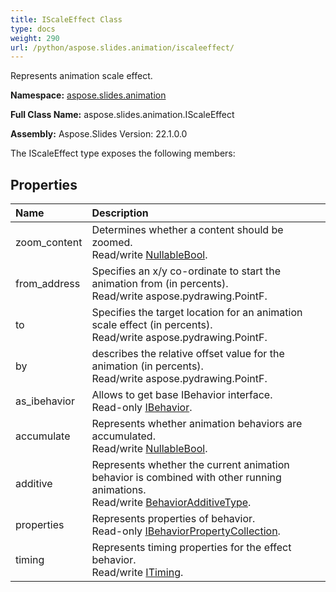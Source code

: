 ```yaml
---
title: IScaleEffect Class
type: docs
weight: 290
url: /python/aspose.slides.animation/iscaleeffect/
---
```


Represents animation scale effect.

**Namespace:** [aspose.slides.animation](/python/aspose.slides.animation/)

**Full Class Name:** aspose.slides.animation.IScaleEffect

**Assembly:**  Aspose.Slides Version: 22.1.0.0

The IScaleEffect type exposes the following members:
## **Properties**
|**Name**|**Description**|
| :- | :- |
|zoom_content|Determines whether a content should be zoomed.<br/>            Read/write [NullableBool](/python/aspose.slides/nullablebool/).|
|from_address|Specifies an x/y co-ordinate to start the animation from (in percents).<br/>            Read/write aspose.pydrawing.PointF.|
|to|Specifies the target location for an animation scale effect (in percents).<br/>            Read/write aspose.pydrawing.PointF.|
|by|describes the relative offset value for the animation (in percents).<br/>            Read/write aspose.pydrawing.PointF.|
|as_ibehavior|Allows to get base IBehavior interface.<br/>            Read-only [IBehavior](/python/aspose.slides.animation/ibehavior/).|
|accumulate|Represents whether animation behaviors are accumulated.<br/>            Read/write [NullableBool](/python/aspose.slides/nullablebool/).|
|additive|Represents whether the current animation behavior is combined with other running animations.<br/>            Read/write [BehaviorAdditiveType](/python/aspose.slides.animation/behavioradditivetype/).|
|properties|Represents properties of behavior.<br/>            Read-only [IBehaviorPropertyCollection](/python/aspose.slides.animation/ibehaviorpropertycollection/).|
|timing|Represents timing properties for the effect behavior.<br/>            Read/write [ITiming](/python/aspose.slides.animation/itiming/).|
